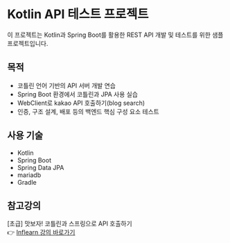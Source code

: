 
# Kotlin API 테스트 프로젝트

이 프로젝트는 Kotlin과 Spring Boot를 활용한 REST API 개발 및 테스트를 위한 샘플 프로젝트입니다.

## 목적

- 코틀린 언어 기반의 API 서버 개발 연습
- Spring Boot 환경에서 코틀린과 JPA 사용 실습
- WebClient로 kakao API 호출하기(blog search) 
- 인증, 구조 설계, 배포 등의 백엔드 핵심 구성 요소 테스트

## 사용 기술

- Kotlin
- Spring Boot
- Spring Data JPA
- mariadb
- Gradle

## 참고강의
[초급] 맛보자! 코틀린과 스프링으로 API 호출하기  
👉 [Inflearn 강의 바로가기](https://www.inflearn.com/course/%EC%BD%94%ED%8B%80%EB%A6%B0-%EC%8A%A4%ED%94%84%EB%A7%81-api%ED%98%B8%EC%B6%9C-%EC%9E%85%EB%AC%B8/dashboard)


